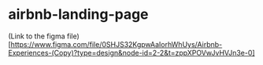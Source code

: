 # airbnb-landing-page

(Link to the figma file)[https://www.figma.com/file/0SHJS32KgpwAaIorhWhUys/Airbnb-Experiences-(Copy)?type=design&node-id=2-2&t=zppXPOVwJvHVJn3e-0]
